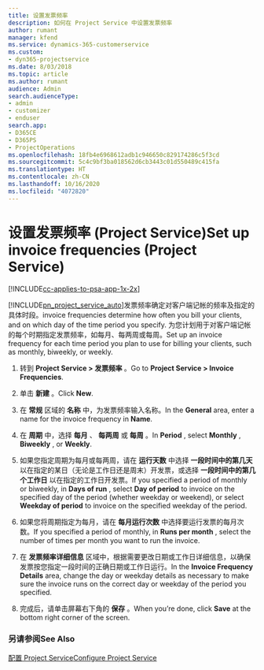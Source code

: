 ```yaml
---
title: 设置发票频率
description: 如何在 Project Service 中设置发票频率
author: rumant
manager: kfend
ms.service: dynamics-365-customerservice
ms.custom:
- dyn365-projectservice
ms.date: 8/03/2018
ms.topic: article
ms.author: rumant
audience: Admin
search.audienceType:
- admin
- customizer
- enduser
search.app:
- D365CE
- D365PS
- ProjectOperations
ms.openlocfilehash: 18fb4e6968612adb1c946650c829174286c5f3cd
ms.sourcegitcommit: 5c4c9bf3ba018562d6cb3443c01d550489c415fa
ms.translationtype: HT
ms.contentlocale: zh-CN
ms.lasthandoff: 10/16/2020
ms.locfileid: "4072820"
---
```

# <a name="set-up-invoice-frequencies-project-service"></a><span data-ttu-id="7e82f-103">设置发票频率 (Project Service)</span><span class="sxs-lookup"><span data-stu-id="7e82f-103">Set up invoice frequencies (Project Service)</span></span>

[!INCLUDE[cc-applies-to-psa-app-1x-2x](../includes/cc-applies-to-psa-app-1x-2x.md)]

[!INCLUDE[pn_project_service_auto](../includes/pn-project-service-auto.md)]<span data-ttu-id="7e82f-104">发票频率确定对客户端记帐的频率及指定的具体时段。</span><span class="sxs-lookup"><span data-stu-id="7e82f-104">invoice frequencies determine how often you bill your clients, and on which day of the time period you specify.</span></span> <span data-ttu-id="7e82f-105">为您计划用于对客户端记帐的每个时期指定发票频率，如每月、每两周或每周。</span><span class="sxs-lookup"><span data-stu-id="7e82f-105">Set up an invoice frequency for each time period you plan to use for billing your clients, such as monthly, biweekly, or weekly.</span></span>  
  
1.  <span data-ttu-id="7e82f-106">转到 **Project Service > 发票频率** 。</span><span class="sxs-lookup"><span data-stu-id="7e82f-106">Go to **Project Service > Invoice Frequencies**.</span></span>  
  
2.  <span data-ttu-id="7e82f-107">单击 **新建** 。</span><span class="sxs-lookup"><span data-stu-id="7e82f-107">Click **New**.</span></span>  
  
3.  <span data-ttu-id="7e82f-108">在 **常规** 区域的 **名称** 中，为发票频率输入名称。</span><span class="sxs-lookup"><span data-stu-id="7e82f-108">In the **General** area, enter a name for the invoice frequency in **Name**.</span></span>  
  
4.  <span data-ttu-id="7e82f-109">在 **周期** 中，选择 **每月** 、 **每两周** 或 **每周** 。</span><span class="sxs-lookup"><span data-stu-id="7e82f-109">In **Period** , select **Monthly** , **Biweekly** , or **Weekly**.</span></span>  
  
5.  <span data-ttu-id="7e82f-110">如果您指定周期为每月或每两周，请在 **运行天数** 中选择 **一段时间中的第几天** 以在指定的某日（无论是工作日还是周末）开发票，或选择 **一段时间中的第几个工作日** 以在指定的工作日开发票。</span><span class="sxs-lookup"><span data-stu-id="7e82f-110">If you specified a period of monthly or biweekly, in **Days of run** , select **Day of period** to invoice on the specified day of the period (whether weekday or weekend), or select **Weekday of period** to invoice on the specified weekday of the period.</span></span>  
  
6.  <span data-ttu-id="7e82f-111">如果您将周期指定为每月，请在 **每月运行次数** 中选择要运行发票的每月次数。</span><span class="sxs-lookup"><span data-stu-id="7e82f-111">If you specified a period of monthly, in **Runs per month** , select the number of times per month you want to run the invoice.</span></span>  
  
7.  <span data-ttu-id="7e82f-112">在 **发票频率详细信息** 区域中，根据需要更改日期或工作日详细信息，以确保发票按您指定一段时间的正确日期或工作日运行。</span><span class="sxs-lookup"><span data-stu-id="7e82f-112">In the **Invoice Frequency Details** area, change the day or weekday details as necessary to make sure the invoice runs on the correct day or weekday of the period you specified.</span></span>  
  
8.  <span data-ttu-id="7e82f-113">完成后，请单击屏幕右下角的 **保存** 。</span><span class="sxs-lookup"><span data-stu-id="7e82f-113">When you’re done, click **Save** at the bottom right corner of the screen.</span></span>  
  
### <a name="see-also"></a><span data-ttu-id="7e82f-114">另请参阅</span><span class="sxs-lookup"><span data-stu-id="7e82f-114">See Also</span></span>  
 [<span data-ttu-id="7e82f-115">配置 Project Service</span><span class="sxs-lookup"><span data-stu-id="7e82f-115">Configure Project Service</span></span>](../psa/configure.md)
